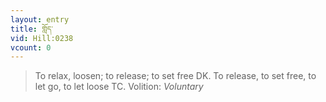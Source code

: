 ```yaml
---
layout: entry
title: གློད་
vid: Hill:0238
vcount: 0
---
```

> To relax, loosen; to release; to set free DK\. To release, to set free, to let go, to let loose TC\.
> Volition: _Voluntary_


